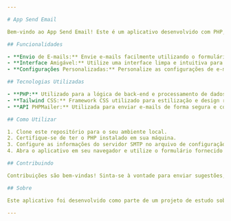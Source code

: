 ```yaml
---

# App Send Email

Bem-vindo ao App Send Email! Este é um aplicativo desenvolvido com PHP, Tailwind CSS e a API PHPMailer. O objetivo deste aplicativo é fornecer uma plataforma simples para enviar e-mails facilmente utilizando uma interface amigável.

## Funcionalidades

- **Envio de E-mails:** Envie e-mails facilmente utilizando o formulário fornecido pelo aplicativo.
- **Interface Amigável:** Utilize uma interface limpa e intuitiva para preencher os campos de e-mail, destinatário, assunto e conteúdo.
- **Configurações Personalizadas:** Personalize as configurações de e-mail, como servidor SMTP, porta e autenticação, conforme necessário.

## Tecnologias Utilizadas

- **PHP:** Utilizado para a lógica de back-end e processamento de dados do formulário.
- **Tailwind CSS:** Framework CSS utilizado para estilização e design responsivo da interface do usuário.
- **API PHPMailer:** Utilizada para enviar e-mails de forma segura e confiável através de um servidor SMTP.

## Como Utilizar

1. Clone este repositório para o seu ambiente local.
2. Certifique-se de ter o PHP instalado em sua máquina.
3. Configure as informações do servidor SMTP no arquivo de configuração do PHPMailer.
4. Abra o aplicativo em seu navegador e utilize o formulário fornecido para enviar e-mails.

## Contribuindo

Contribuições são bem-vindas! Sinta-se à vontade para enviar sugestões, relatar problemas ou enviar solicitações de pull request.

## Sobre

Este aplicativo foi desenvolvido como parte de um projeto de estudo sobre envio de e-mails utilizando PHP. Foi criado por Joseph Kawe como uma forma de explorar a integração de tecnologias modernas para facilitar o envio de e-mails através da web.

---
```

